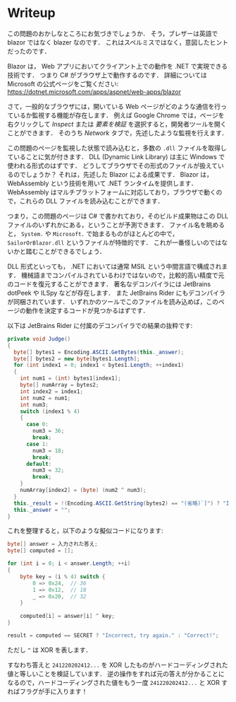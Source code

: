 # Writeup
この問題のおかしなところにお気づきでしょうか．
そう，ブレザーは英語で blazor ではなく blazer なのです．
これはスペルミスではなく，意図したヒントだったのです．

Blazor は， Web アプリにおいてクライアント上での動作を .NET で実現できる技術です．
つまり C# がブラウザ上で動作するのです．
詳細については Microsoft の公式ページをご覧ください:
https://dotnet.microsoft.com/apps/aspnet/web-apps/blazor

さて，一般的なブラウザには，開いている Web ページがどのような通信を行っているか監視する機能が存在します．
例えば Google Chrome では，ページを右クリックして _Inspect_ または _要素を検証_ を選択すると，開発者ツールを開くことができます．
そのうち _Network_ タブで，先述したような監視を行えます．

この問題のページを監視した状態で読み込むと，多数の `.dll` ファイルを取得していることに気が付きます．
DLL (Dynamic Link Library) は主に Windows で使われる形式のはずです．
どうしてブラウザでその形式のファイルが扱えているのでしょうか？
それは，先述した Blazor による成果です． Blazor は， WebAssembly という技術を用いて .NET ランタイムを提供します．
WebAssembly はマルチプラットフォームに対応しており，ブラウザで動くので，これらの DLL ファイルを読み込むことができます．

つまり，この問題のページは C# で書かれており，そのビルド成果物はこの DLL ファイルのいずれかにある，ということが予測できます．
ファイル名を眺めると， `System.` や `Microsoft.` で始まるものがほとんどの中で， `SailorOrBlazor.dll` というファイルが特徴的です．
これが一番怪しいのではないかと踏むことができるでしょう．

DLL 形式といっても， .NET においては通常 MSIL という中間言語で構成されます．
機械語までコンパイルされているわけではないので，比較的高い精度で元のコードを復元することができます．
著名なデコンパイラには JetBrains dotPeek や ILSpy などが存在します．
また JetBrains Rider にもデコンパイラが同梱されています．
いずれかのツールでこのファイルを読み込めば，このページの動作を決定するコードが見つかるはずです．

以下は JetBrains Rider に付属のデコンパイラでの結果の抜粋です:

```cs
private void Judge()
{
  byte[] bytes1 = Encoding.ASCII.GetBytes(this._answer);
  byte[] bytes2 = new byte[bytes1.Length];
  for (int index1 = 0; index1 < bytes1.Length; ++index1)
  {
    int num1 = (int) bytes1[index1];
    byte[] numArray = bytes2;
    int index2 = index1;
    int num2 = num1;
    int num3;
    switch (index1 % 4)
    {
      case 0:
        num3 = 36;
        break;
      case 1:
        num3 = 18;
        break;
      default:
        num3 = 32;
        break;
    }
    numArray[index2] = (byte) (num2 ^ num3);
  }
  this._result = !(Encoding.ASCII.GetString(bytes2) == "(省略)`]") ? "Incorrect, try again." : "Correct!";
  this._answer = "";
}
```

これを整理すると，以下のような擬似コードになります:

```cs
byte[] answer = 入力された答え;
byte[] computed = [];

for (int i = 0; i < answer.Length; ++i)
{
    byte key = (i % 4) switch {
        0 => 0x24,  // 36
        1 => 0x12,  // 18
        _ => 0x20,  // 32
    }
    
    computed[i] = answer[i] ^ key;
}

result = computed == SECRET ? "Incorrect, try again." : "Correct!";
```

ただし `^` は XOR を表します．

すなわち答えと `241220202412...` を XOR したものがハードコーディングされた値と等しいことを検証しています．
逆の操作をすれば元の答えが分かることになるので，ハードコーディングされた値をもう一度 `241220202412...` と XOR すればフラグが手に入ります！
